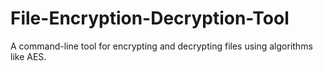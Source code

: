 # File-Encryption-Decryption-Tool
A command-line tool for encrypting and decrypting files using algorithms like AES.
